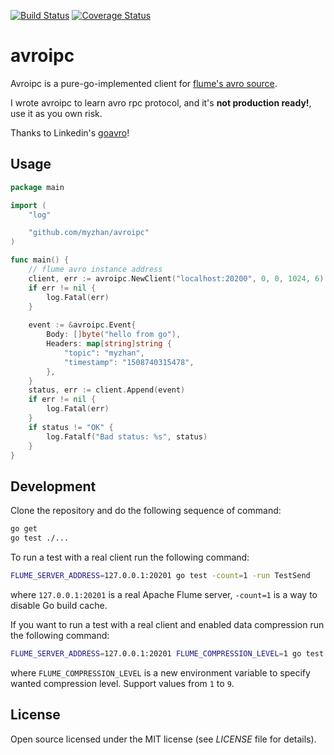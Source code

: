 [![Build Status](https://github.com/myzhan/avroipc/workflows/Go/badge.svg)](https://github.com/myzhan/avroipc/actions?workflow=Go)
[![Coverage Status](https://coveralls.io/repos/github/myzhan/avroipc/badge.svg?branch=master)](https://coveralls.io/github/myzhan/avroipc?branch=master)

# avroipc

Avroipc is a pure-go-implemented client for [flume's avro source](http://flume.apache.org/FlumeUserGuide.html#avro-source).

I wrote avroipc to learn avro rpc protocol, and it's **not production ready!**, use it as you own risk.

Thanks to Linkedin's [goavro](https://github.com/linkedin/goavro)!

## Usage

```go
package main

import (
    "log"

    "github.com/myzhan/avroipc"
)

func main() {
    // flume avro instance address
    client, err := avroipc.NewClient("localhost:20200", 0, 0, 1024, 6)
    if err != nil {
        log.Fatal(err)
    }
    
    event := &avroipc.Event{
        Body: []byte("hello from go"),
    	Headers: map[string]string {
            "topic": "myzhan",
            "timestamp": "1508740315478",
        },
    }
    status, err := client.Append(event)
    if err != nil {
        log.Fatal(err)
    }
    if status != "OK" {
        log.Fatalf("Bad status: %s", status)
    }
}
```

## Development

Clone the repository and do the following sequence of command:
```bash
go get
go test ./...
```

To run a test with a real client run the following command:
```bash
FLUME_SERVER_ADDRESS=127.0.0.1:20201 go test -count=1 -run TestSend
```
where `127.0.0.1:20201` is a real Apache Flume server, `-count=1` is a way to disable Go build cache.

If you want to run a test with a real client and enabled data compression run the following command:
```bash
FLUME_SERVER_ADDRESS=127.0.0.1:20201 FLUME_COMPRESSION_LEVEL=1 go test -count=1 -run TestSend
```
where `FLUME_COMPRESSION_LEVEL` is a new environment variable to specify wanted compression level.
Support values from `1` to `9`.

## License

Open source licensed under the MIT license (see _LICENSE_ file for details).
